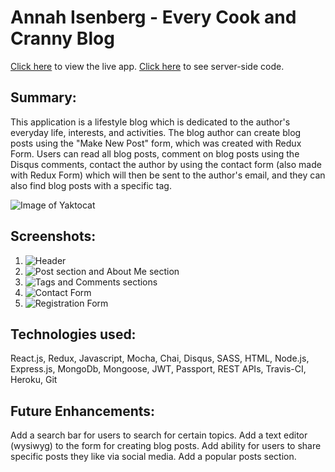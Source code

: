# Annah Isenberg - Every Cook and Cranny Blog

[Click here](https://aqueous-springs-80005.herokuapp.com/) to view the live app. [Click here](https://github.com/annahisenberg/react-capstone-api) to see server-side code. 

## Summary:
This application is a lifestyle blog which is dedicated to the author's everyday life, interests, and activities. The blog author can create blog posts using the "Make New Post" form, which was created with Redux Form. Users can read all blog posts, comment on blog posts using the Disqus comments, contact the author by using the contact form (also made with Redux Form) which will then be sent to the author's email, and they can also find blog posts with a specific tag. 


![Image of Yaktocat](https://octodex.github.com/images/yaktocat.png)
## Screenshots:
1. ![Header](https://github.com/annahisenberg/react-capstone-client/blob/master/Screen%20Shot%202018-10-22%20at%2012.00.37%20PM.png)
2. ![Post section and About Me section](https://github.com/annahisenberg/react-capstone-client/blob/master/Screen%20Shot%202018-10-22%20at%2012.00.58%20PM.png)
3. ![Tags and Comments sections](https://github.com/annahisenberg/react-capstone-client/blob/master/Screen%20Shot%202018-10-22%20at%2012.01.19%20PM.png)
4. ![Contact Form](https://github.com/annahisenberg/react-capstone-client/blob/master/Screen%20Shot%202018-10-22%20at%2012.01.37%20PM.png)
5. ![Registration Form](https://github.com/annahisenberg/react-capstone-client/blob/master/Screen%20Shot%202018-10-22%20at%2012.01.57%20PM.png)
      

## Technologies used:
React.js, Redux, Javascript, Mocha, Chai, Disqus, SASS, HTML, Node.js, Express.js, MongoDb, Mongoose, JWT, Passport, REST APIs, Travis-CI, Heroku, Git

## Future Enhancements:
Add a search bar for users to search for certain topics.
Add a text editor (wysiwyg) to the form for creating blog posts. 
Add ability for users to share specific posts they like via social media. 
Add a popular posts section.

